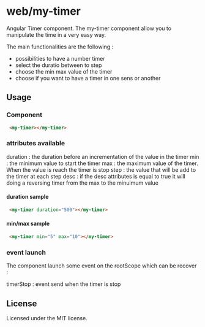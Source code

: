 # web/my-timer
Angular Timer component.
The my-timer component allow you to manipulate the time in a very easy way.

The main functionalities are the following :
 * possibilities to have a number timer
 * select the duratio between to step
 * choose the min max value of the timer
 * choose if you want to have a timer in one sens or another

## Usage

### Component

```html
 <my-timer></my-timer>
```

### attributes available

duration : the duration before an incrementation of the value in the timer
min      : the minimum value to start the timer
max      : the maximum value of the timer. When the value is reach the timer is stop
step     : the value that will be add to the timer at each step
desc     : if the desc attributes is equal to true it will doing a reversing timer from the max to the minuimum value

#### duration sample 

```html
 <my-timer duration="500"></my-timer>
```

#### min/max sample

```html
 <my-timer min="5" max="10"></my-timer>
```

### event launch

The component launch some event on the rootScope which can be recover : 

timerStop : event send when the timer is stop

## License
Licensed under the MIT license.
